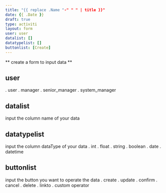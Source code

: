 ```yaml
---
title: "{{ replace .Name "-" " " | title }}"
date: {{ .Date }}
draft: true
type: activiti
layout: form
user: user
datalist: []
datatypelist: []
buttonlist: [Create]
---
```


** create a form to input data **

## user
. user
. manager
. senior_manager
. system_manager
## datalist
input the column name of your data
## datatypelist
input the column dataType of your data
. int
. float
. string
. boolean
. date
. datetime
## buttonlist
input the button you want to operate the data
. create
. update
. confirm
. cancel
. delete
. linkto
. custom operator